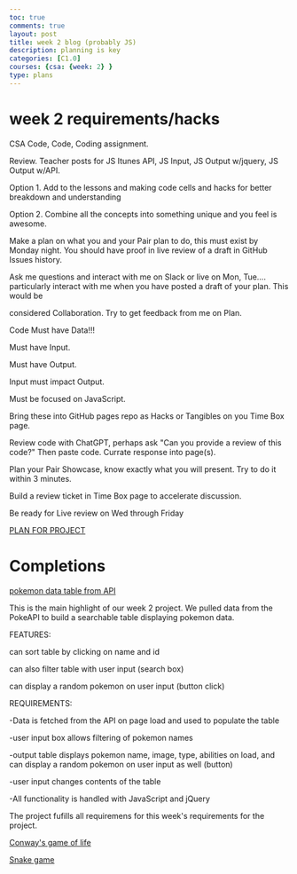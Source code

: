 ```yaml
---
toc: true
comments: true
layout: post
title: week 2 blog (probably JS)
description: planning is key
categories: [C1.0]
courses: {csa: {week: 2} }
type: plans
---
```


# week 2 requirements/hacks 


CSA Code, Code, Coding assignment.

Review. Teacher posts for JS Itunes API, JS Input, JS Output w/jquery, JS Output w/API.

Option 1. Add to the lessons and making code cells and hacks for better breakdown and understanding

Option 2. Combine all the concepts into something unique and you feel is awesome.
 
 Make a plan on what you and your Pair plan to do, this must exist by Monday night. You should have proof in live review of a draft in GitHub Issues history.
 
 Ask me questions and interact with me on Slack or live on Mon, Tue…. particularly interact with me when you have posted a draft of your plan. This would be 
 
 considered Collaboration. Try to get feedback from me on Plan.
 
 Code Must have Data!!!
 
 Must have Input.
 
 Must have Output.
 
 Input must impact Output.
 
 Must be focused on JavaScript.
 
 Bring these into GitHub pages repo as Hacks or Tangibles on you Time Box page.
 
 Review code with ChatGPT, perhaps ask "Can you provide a review of this code?" Then paste code. Currate response into page(s).
 
 Plan your Pair Showcase, know exactly what you will present. Try to do it within 3 minutes.
 
 Build a review ticket in Time Box page to accelerate discussion.
 
 Be ready for Live review on Wed through Friday


[PLAN FOR PROJECT](https://github.com/Jyustin/getsums/issues/1)

# Completions

[pokemon data table from API](https://jyustin.github.io/getsums//c1.0/2023/08/18/pokeapi.html)

This is the main highlight of our week 2 project. We pulled data from the PokeAPI to build a searchable table displaying pokemon data. 

FEATURES:

can sort table by clicking on name and id

can also filter table with user input (search box)

can display a random pokemon on user input (button click)

REQUIREMENTS:

-Data is fetched from the API on page load and used to populate the table

-user input box allows filtering of pokemon names

-output table displays pokemon name, image, type, abilities on load, and can display a random pokemon on user input as well (button)

-user input changes contents of the table

-All functionality is handled with JavaScript and jQuery


The project fufills all requiremens for this week's requirements for the project. 




[Conway's game of life](https://jyustin.github.io/getsums//c1.0/2022/07/08/PBL-FE-life.html)

[Snake game](https://jyustin.github.io/getsums//c1.0/2022/07/08/PBL-FE-snake.html)


